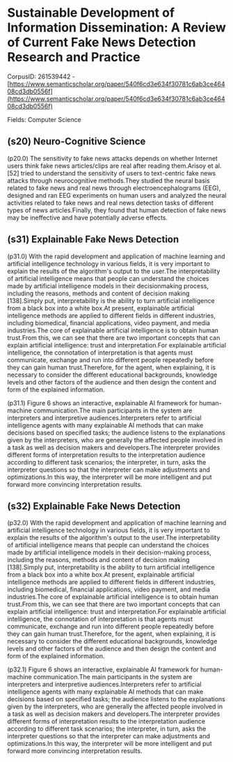 # Sustainable Development of Information Dissemination: A Review of Current Fake News Detection Research and Practice

CorpusID: 261539442 - [https://www.semanticscholar.org/paper/540f6cd3e634f30781c6ab3ce46408cd3db0556f](https://www.semanticscholar.org/paper/540f6cd3e634f30781c6ab3ce46408cd3db0556f)

Fields: Computer Science

## (s20) Neuro-Cognitive Science
(p20.0) The sensitivity to fake news attacks depends on whether Internet users think fake news articles/clips are real after reading them.Arisoy et al. [52] tried to understand the sensitivity of users to text-centric fake news attacks through neurocognitive methods.They studied the neural basis related to fake news and real news through electroencephalograms (EEG), designed and ran EEG experiments on human users and analyzed the neural activities related to fake news and real news detection tasks of different types of news articles.Finally, they found that human detection of fake news may be ineffective and have potentially adverse effects.
## (s31) Explainable Fake News Detection
(p31.0) With the rapid development and application of machine learning and artificial intelligence technology in various fields, it is very important to explain the results of the algorithm's output to the user.The interpretability of artificial intelligence means that people can understand the choices made by artificial intelligence models in their decisionmaking process, including the reasons, methods and content of decision making [138].Simply put, interpretability is the ability to turn artificial intelligence from a black box into a white box.At present, explainable artificial intelligence methods are applied to different fields in different industries, including biomedical, financial applications, video payment, and media industries.The core of explainable artificial intelligence is to obtain human trust.From this, we can see that there are two important concepts that can explain artificial intelligence: trust and interpretation.For explainable artificial intelligence, the connotation of interpretation is that agents must communicate, exchange and run into different people repeatedly before they can gain human trust.Therefore, for the agent, when explaining, it is necessary to consider the different educational backgrounds, knowledge levels and other factors of the audience and then design the content and form of the explained information.

(p31.1) Figure 6 shows an interactive, explainable AI framework for human-machine communication.The main participants in the system are interpreters and interpretive audiences.Interpreters refer to artificial intelligence agents with many explainable AI methods that can make decisions based on specified tasks; the audience listens to the explanations given by the interpreters, who are generally the affected people involved in a task as well as decision makers and developers.The interpreter provides different forms of interpretation results to the interpretation audience according to different task scenarios; the interpreter, in turn, asks the interpreter questions so that the interpreter can make adjustments and optimizations.In this way, the interpreter will be more intelligent and put forward more convincing interpretation results.
## (s32) Explainable Fake News Detection
(p32.0) With the rapid development and application of machine learning and artificial intelligence technology in various fields, it is very important to explain the results of the algorithm's output to the user.The interpretability of artificial intelligence means that people can understand the choices made by artificial intelligence models in their decision-making process, including the reasons, methods and content of decision making [138].Simply put, interpretability is the ability to turn artificial intelligence from a black box into a white box.At present, explainable artificial intelligence methods are applied to different fields in different industries, including biomedical, financial applications, video payment, and media industries.The core of explainable artificial intelligence is to obtain human trust.From this, we can see that there are two important concepts that can explain artificial intelligence: trust and interpretation.For explainable artificial intelligence, the connotation of interpretation is that agents must communicate, exchange and run into different people repeatedly before they can gain human trust.Therefore, for the agent, when explaining, it is necessary to consider the different educational backgrounds, knowledge levels and other factors of the audience and then design the content and form of the explained information.

(p32.1) Figure 6 shows an interactive, explainable AI framework for human-machine communication.The main participants in the system are interpreters and interpretive audiences.Interpreters refer to artificial intelligence agents with many explainable AI methods that can make decisions based on specified tasks; the audience listens to the explanations given by the interpreters, who are generally the affected people involved in a task as well as decision makers and developers.The interpreter provides different forms of interpretation results to the interpretation audience according to different task scenarios; the interpreter, in turn, asks the interpreter questions so that the interpreter can make adjustments and optimizations.In this way, the interpreter will be more intelligent and put forward more convincing interpretation results.
